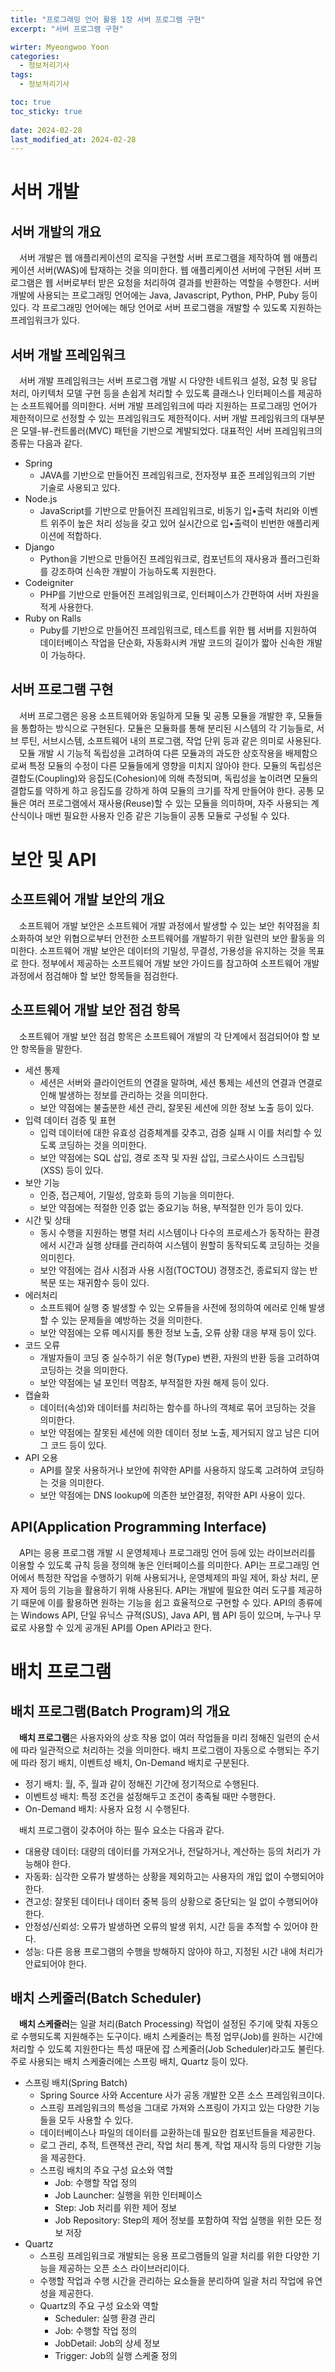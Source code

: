 ```yaml
---
title: "프로그래밍 언어 활용 1장 서버 프로그램 구현"
excerpt: "서버 프로그램 구현"

wirter: Myeongwoo Yoon
categories:
  - 정보처리기사
tags:
  - 정보처리기사

toc: true
toc_sticky: true
 
date: 2024-02-28
last_modified_at: 2024-02-28
---
```


서버 개발
======

서버 개발의 개요
------
　서버 개발은 웹 애플리케이션의 로직을 구현할 서버 프로그램을 제작하여 웹 애플리케이션 서버(WAS)에 탑재하는 것을 의미한다. 웹 애플리케이션 서버에 구현된 서버 프로그램은 웹 서버로부터 받은 요청을 처리하여 결과를 반환하는 역할을 수행한다. 서버 개발에 사용되는 프로그래밍 언어에는 Java, Javascript, Python, PHP, Puby 등이 있다. 각 프로그래밍 언어에는 해당 언어로 서버 프로그램을 개발할 수 있도록 지원하는 프레임워크가 있다.

서버 개발 프레임워크
------
　서버 개발 프레임워크는 서버 프로그램 개발 시 다양한 네트워크 설정, 요청 및 응답 처리, 아키텍처 모델 구현 등을 손쉽게 처리할 수 있도록 클래스나 인터페이스를 제공하는 소프트웨어를 의미한다. 서버 개발 프레임워크에 따라 지원하는 프로그래밍 언어가 제한적이므로 선정할 수 있는 프레임워크도 제한적이다. 서버 개발 프레임워크의 대부분은 모델-뷰-컨트롤러(MVC) 패턴을 기반으로 계발되었다. 대표적인 서버 프레임워크의 종류는 다음과 같다.
* Spring
  - JAVA를 기반으로 만들어진 프레임워크로, 전자정부 표준 프레임워크의 기반 기술로 사용되고 있다.
* Node.js
  - JavaScript를 기반으로 만들어진 프레임워크로, 비동기 입•출력 처리와 이벤트 위주이 높은 처리 성능을 갖고 있어 실시간으로 입•출력이 빈번한 애플리케이션에 적합하다.
* Django
  - Python을 기반으로 만들어진 프레임워크로, 컴포넌트의 재사용과 플러그린화를 강조하여 신속한 개발이 가능하도록 지원한다.
* Codeigniter
  - PHP를 기반으로 만들어진 프레임워크로, 인터페이스가 간편하여 서버 자원을 적게 사용한다.
* Ruby on Ralls
  - Puby를 기반으로 만들어진 프레임워크로, 테스트를 위한 웹 서버를 지원하여 데이터베이스 작업을 단순화, 자동화시켜 개발 코드의 길이가 짧아 신속한 개발이 가능하다.

서버 프로그램 구현
------
　서버 프로그램은 응용 소프트웨어와 동일하게 모듈 및 공통 모듈을 개발한 후, 모듈들을 통합하는 방식으로 구현된다. 모듈은 모듈화를 통해 분리된 시스템의 각 기능들로, 서브 루틴, 서브시스템, 소프트웨어 내의 프로그램, 작업 단위 등과 같은 의미로 사용된다.<br/>
　모듈 개발 시 기능적 독립성을 고려하여 다른 모듈과의 과도한 상호작용을 배제함으로써 특정 모듈의 수정이 다른 모듈들에게 영향을 미치지 않아야 한다. 모듈의 독립성은 결합도(Coupling)와 응집도(Cohesion)에 의해 측정되며, 독립성을 높이려면 모듈의 결합도를 약하게 하고 응집도를 강하게 하여 모듈의 크기를 작게 만들어야 한다. 공통 모듈은 여러 프로그램에서 재사용(Reuse)할 수 있는 모듈을 의미하며, 자주 사용되는 계산식이나 매번 필요한 사용자 인증 같은 기능들이 공통 모듈로 구성될 수 있다.

보안 및 API
======

소프트웨어 개발 보안의 개요
------
　소프트웨어 개발 보안은 소프트웨어 개발 과정에서 발생할 수 있는 보안 취약점을 최소화하여 보안 위협으로부터 안전한 소프트웨어를 개발하기 위한 일련의 보안 활동을 의미한다. 소프트웨어 개발 보안은 데이터의 기밀성, 무결성, 가용성을 유지하는 것을 목표로 한다. 정부에서 제공하는 소프트웨어 개발 보안 가이드를 참고하여 소프트웨어 개발 과정에서 점검해야 할 보안 항목들을 점검한다.

소프트웨어 개발 보안 점검 항목
------
　소프트웨어 개발 보안 점검 항목은 소프트웨어 개발의 각 단계에서 점검되어야 할 보안 항목들을 말한다.
* 세션 통제
  - 세션은 서버와 클라이언트의 연결을 말하며, 세션 통제는 세션의 연결과 연결로 인해 발생하는 정보를 관리하는 것을 의미한다.
  - 보안 약점에는 불출분한 세션 관리, 잘못된 세션에 의한 정보 노출 등이 있다.
* 입력 데이터 검증 및 표현
  - 입력 데이터에 대한 유효성 검증체계를 갖추고, 검증 실패 시 이를 처리할 수 있도록 코딩하는 것을 의미한다.
  - 보안 약점에는 SQL 삽입, 경로 조작 및 자원 삽입, 크로스사이드 스크립팅(XSS) 등이 있다.
* 보안 기능
  - 인증, 접근제어, 기밀성, 암호화 등의 기능을 의미한다.
  - 보안 약점에는 적절한 인증 없는 중요기능 허용, 부적절한 인가 등이 있다.
* 시간 및 상태
  - 동시 수행을 지원하는 병렬 처리 시스템이나 다수의 프로세스가 동작하는 환경에서 시간과 실행 상태를 관리하여 시스템이 원할히 동작되도록 코딩하는 것을 의미힌다.
  - 보안 약점에는 검사 시점과 사용 시점(TOCTOU) 경쟁조건, 종료되지 않는 반복문 또는 재귀함수 등이 있다.
* 에러처리
  - 소프트웨어 실행 중 발생할 수 있는 오류들을 사전에 정의하여 에러로 인해 발생할 수 있는 문제들을 예방하는 것을 의미한다.
  - 보안 약점에는 오류 메시지를 통한 정보 노출, 오류 상황 대응 부재 등이 있다.
* 코드 오류
  - 개발자들이 코딩 중 실수하기 쉬운 형(Type) 변환, 자원의 반환 등을 고려하여 코딩하는 것을 의미한다.
  - 보안 약점에는 널 포인터 역참조, 부적절한 자원 해제 등이 있다.
* 캡슐화
  - 데이터(속성)와 데이터를 처리하는 함수를 하나의 객체로 묶어 코딩하는 것을 의미한다.
  - 보안 약점에는 잘못된 세션에 의한 데이터 정보 노출, 제거되지 않고 남은 디어그 코드 등이 있다.
* API 오용
  - API를 잘못 사용하거나 보안에 취약한 API를 사용하지 않도록 고려하여 코딩하는 것을 의미한다.
  - 보안 약점에는 DNS lookup에 의존한 보안결정, 취약한 API 사용이 있다.

API(Application Programming Interface)
------
　API는 응용 프로그램 개발 시 운영체제나 프로그래밍 언어 등에 있는 라이브러리를 이용할 수 있도록 규칙 등을 정의해 놓은 인터페이스를 의미한다. API는 프로그래밍 언어에서 특정한 작업을 수행하기 위해 사용되거나, 운영체제의 파일 제어, 화상 처리, 문자 제어 등의 기능을 활용하기 위해 사용된다. API는 개발에 필요한 여러 도구를 제공하기 때문에 이를 활용하면 원하는 기능을 쉽고 효율적으로 구현할 수 있다. API의 종류에는 Windows API, 단일 유닉스 규젹(SUS), Java API, 웹 API 등이 있으며, 누구나 무료로 사용할 수 있게 공개된 API를 Open API라고 한다.

배치 프로그램
======

배치 프로그램(Batch Program)의 개요
------
　**배치 프로그램**은 사용자와의 상호 작용 없이 여러 작업들을 미리 정해진 일련의 순서에 따라 일관적으로 처리하는 것을 의미한다. 배치 프로그램이 자동으로 수행되는 주기에 따라 정기 배치, 이벤트성 배치, On-Demand 배치로 구분된다.
* 정기 배치: 월, 주, 월과 같이 정해진 기간에 정기적으로 수행된다.
* 이벤트성 배치: 특정 조건을 설정해두고 조건이 충족될 때만 수행한다.
* On-Demand 배치: 사용자 요청 시 수행된다.

　배치 프로그램이 갖추어야 하는 필수 요소는 다음과 같다.
* 대용량 데이터: 대량의 데이터를 가져오거나, 전달하거나, 계산하는 등의 처리가 가능해야 한다.
* 자동화: 심각한 오류가 발생하는 상황을 제외하고는 사용자의 개입 없이 수행되어야 한다.
* 견고성: 잘못된 데이터나 데이터 중복 등의 상황으로 중단되는 일 없이 수행되어야 한다.
* 안정성/신뢰성: 오류가 발생하면 오류의 발생 위치, 시간 등을 추적할 수 있어야 한다.
* 성능: 다른 응용 프로그램의 수행을 방해하지 않아야 하고, 지정된 시간 내에 처리가 안료되어야 한다.

배치 스케줄러(Batch Scheduler)
------
　**배치 스케줄러**는 일괄 처리(Batch Processing) 작업이 설정된 주기에 맞춰 자동으로 수행되도록 지원해주는 도구이다. 배치 스케줄러는 특정 업무(Job)를 원하는 시간에 처리할 수 있도록 지원한다는 특성 때문에 잡 스케줄러(Job Scheduler)라고도 불린다. 주로 사용되는 배치 스케줄러에는 스프링 배치, Quartz 등이 있다.
* 스프링 배치(Spring Batch)
  - Spring Source 사와 Accenture 사가 공동 개발한 오픈 소스 프레임워크이다.
  - 스프링 프레임워크의 특성을 그대로 가져와 스프링이 가지고 있는 다양한 기능들을 모두 사용할 수 있다.
  - 데이터베이스나 파일의 데이터를 교환하는데 필요한 컴포넌트들을 제공한다.
  - 로그 관리, 추적, 트랜잭션 관리, 작업 처리 통계, 작업 재시작 등의 다양한 기능을 제공한다.
  - 스프링 배치의 주요 구성 요소와 역할
    + Job: 수행할 작업 정의
    + Job Launcher: 실행을 위한 인터페이스
    + Step: Job 처리를 위한 제어 정보
    + Job Repository: Step의 제어 정보를 포함하여 작업 실행을 위한 모든 정보 저장
* Quartz
  - 스프링 프레임워크로 개발되는 응용 프로그램들의 일괄 처리를 위한 다양한 기능을 제공하는 오픈 소스 라이브러리이다.
  - 수행할 작업과 수행 시간을 관리하는 요소들을 분리하여 일괄 처리 작업에 유연성을 제공한다.
  - Quartz의 주요 구성 요소와 역할
    + Scheduler: 실행 환경 관리
    + Job: 수행할 작업 정의
    + JobDetail: Job의 상세 정보
    + Trigger: Job의 실행 스케줄 정의